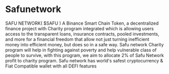 # Safunetwork
SAFU NETWORK( $SAFU ) A Binance Smart Chain Token, a decentralized finance  project with Charity program integrated which is allowing users access to the transparent loans, insurance contracts, pooled investments, and more for a financial freedom that allow not just turning inefficient money into efficient money, but does so in a safe way. Safu network Charity program will help in fighting against poverty and help vulnerable class of people to survive, with this program, we aim to allocate 2% of Safu Network profit to charity program. Safu network has world's safest cryptocurrency &amp; Fiat Compatible wallet with all DEFI features

